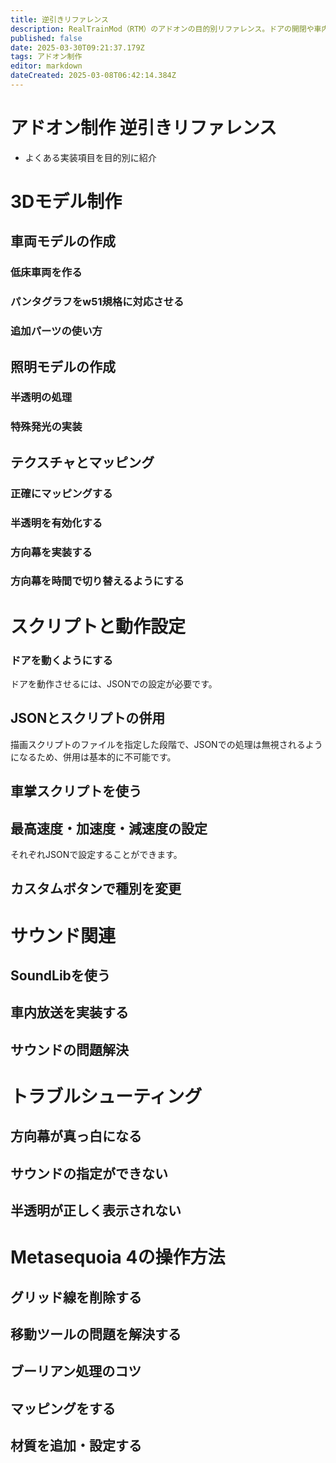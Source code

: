 ```yaml
---
title: 逆引きリファレンス
description: RealTrainMod（RTM）のアドオンの目的別リファレンス。ドアの開閉や車内放送の追加、運転台の動かし方など、やり方のわからない機能の実装方法をまとめて掲載！これを見れば好きな機能が付け放題！
published: false
date: 2025-03-30T09:21:37.179Z
tags: アドオン制作
editor: markdown
dateCreated: 2025-03-08T06:42:14.384Z
---
```


# アドオン制作 逆引きリファレンス
  - よくある実装項目を目的別に紹介

# 3Dモデル制作
## 車両モデルの作成

### 低床車両を作る

### パンタグラフをw51規格に対応させる
### 追加パーツの使い方
## 照明モデルの作成
### 半透明の処理
### 特殊発光の実装
## テクスチャとマッピング
### 正確にマッピングする
### 半透明を有効化する
### 方向幕を実装する
### 方向幕を時間で切り替えるようにする

# スクリプトと動作設定

### ドアを動くようにする
ドアを動作させるには、JSONでの設定が必要です。

## JSONとスクリプトの併用
描画スクリプトのファイルを指定した段階で、JSONでの処理は無視されるようになるため、併用は基本的に不可能です。

## 車掌スクリプトを使う

## 最高速度・加速度・減速度の設定
それぞれJSONで設定することができます。

## カスタムボタンで種別を変更

# サウンド関連
## SoundLibを使う
## 車内放送を実装する
## サウンドの問題解決

# トラブルシューティング
## 方向幕が真っ白になる
## サウンドの指定ができない
## 半透明が正しく表示されない

# Metasequoia 4の操作方法
## グリッド線を削除する
## 移動ツールの問題を解決する
## ブーリアン処理のコツ
## マッピングをする
## 材質を追加・設定する
